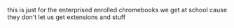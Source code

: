 this is just for the enterprised enrolled chromebooks we get at school cause they don't let us get extensions and stuff

